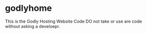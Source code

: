 # godlyhome
This is the Godly Hosting Website Code 
DO not take or use are code without asking a develoepr.
